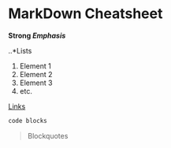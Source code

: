 # MarkDown Cheatsheet
**Strong _Emphasis_**

..*Lists
1. Element 1
1. Element 2
1. Element 3
1. etc.

[Links](https://www.google.com)

```C
code blocks
```

> Blockquotes

